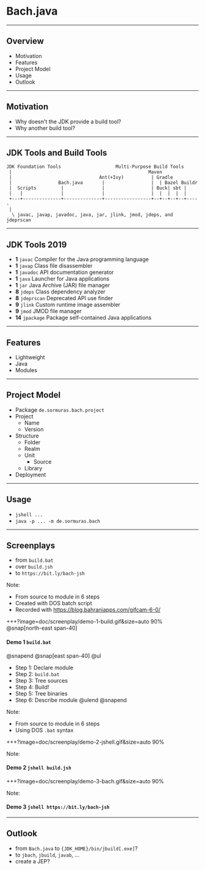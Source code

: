 # Bach.java

---

## Overview

- Motivation
- Features
- Project Model
- Usage
- Outlook

---

## Motivation

- Why doesn't the JDK provide a build tool?
- Why another build tool?

---

## JDK Tools and Build Tools

```text
JDK Foundation Tools                    Multi-Purpose Build Tools
 |                                                  Maven
 |                                Ant(+Ivy)          | Gradle
 |                 Bach.java       |                 |  | Bazel Buildr
 |  Scripts         |              |                 | Buck| sbt |
 |   |              |              |                 |  |  |  |  |
 +---+--------------+--------------+-----------------+--+--+--+--+-----
 |
  \ javac, javap, javadoc, java, jar, jlink, jmod, jdeps, and jdeprscan
```

---

## JDK Tools 2019

- **1** `javac` Compiler for the Java programming language
- **1** `javap` Class file disassembler
- **1** `javadoc` API documentation generator
- **1** `java` Launcher for Java applications
- **1** `jar` Java Archive (JAR) file manager
- **8** `jdeps` Class dependency analyzer
- **8** `jdeprscan` Deprecated API use finder
- **9** `jlink` Custom runtime image assembler
- **9** `jmod` JMOD file manager
- **14** `jpackage` Package self-contained Java applications

---

## Features

- Lightweight
- Java
- Modules

---

## Project Model

- Package `de.sormuras.bach.project`
- Project
  - Name
  - Version
- Structure
  - Folder
  - Realm
  - Unit
    - Source
  - Library
- Deployment

---

## Usage

- `jshell ...`
- `java -p ... -m de.sormuras.bach`

---

## Screenplays

- from `build.bat`
- over `build.jsh`
- to `https://bit.ly/bach-jsh`

Note:
- From source to module in 6 steps
- Created with DOS batch script
- Recorded with https://blog.bahraniapps.com/gifcam-6-0/

+++?image=doc/screenplay/demo-1-build.gif&size=auto 90%
@snap[north-east span-40]
#### Demo 1 `build.bat`
@snapend
@snap[east span-40]
@ul
- Step 1: Declare module
- Step 2: `build.bat`
- Step 3: Tree sources
- Step 4: Build!
- Step 5: Tree binaries
- Step 6: Describe module
@ulend
@snapend

Note:
- From source to module in 6 steps
- Using DOS `.bat` syntax

+++?image=doc/screenplay/demo-2-jshell.gif&size=auto 90%

Note:
#### Demo 2 `jshell build.jsh`

+++?image=doc/screenplay/demo-3-bach.gif&size=auto 90%

Note:
#### Demo 3 `jshell https://bit.ly/bach-jsh`

---

## Outlook

- from `Bach.java` to `{JDK_HOME}/bin/jbuild[.exe]`?
- to `jbach`, `jbuild`, `javab`, ...
- create a JEP?
